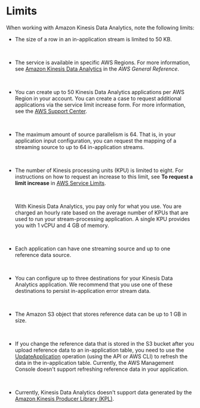 # Limits<a name="limits"></a>

When working with Amazon Kinesis Data Analytics, note the following limits:

+ The size of a row in an in\-application stream is limited to 50 KB\. 

   

+ The service is available in specific AWS Regions\. For more information, see [Amazon Kinesis Data Analytics](http://docs.aws.amazon.com/general/latest/gr/rande.html#ka_region) in the *AWS General Reference*\. 

   

+ You can create up to 50 Kinesis Data Analytics applications per AWS Region in your account\. You can create a case to request additional applications via the service limit increase form\. For more information, see the [AWS Support Center](https://console.aws.amazon.com/support/home#/)\.

   

+ The maximum amount of source parallelism is 64\. That is, in your application input configuration, you can request the mapping of a streaming source to up to 64 in\-application streams\.

   

+ The number of Kinesis processing units \(KPU\) is limited to eight\. For instructions on how to request an increase to this limit, see **To request a limit increase** in [AWS Service Limits](http://docs.aws.amazon.com/general/latest/gr/aws_service_limits.html)\.

   

  With Kinesis Data Analytics, you pay only for what you use\. You are charged an hourly rate based on the average number of KPUs that are used to run your stream\-processing application\. A single KPU provides you with 1 vCPU and 4 GB of memory\. 

   

+ Each application can have one streaming source and up to one reference data source\. 

   

+ You can configure up to three destinations for your Kinesis Data Analytics application\. We recommend that you use one of these destinations to persist in\-application error stream data\.

   

+ The Amazon S3 object that stores reference data can be up to 1 GB in size\.

   

+ If you change the reference data that is stored in the S3 bucket after you upload reference data to an in\-application table, you need to use the [UpdateApplication](API_UpdateApplication.md) operation \(using the API or AWS CLI\) to refresh the data in the in\-application table\. Currently, the AWS Management Console doesn't support refreshing reference data in your application\.

   

+ Currently, Kinesis Data Analytics doesn't support data generated by the [Amazon Kinesis Producer Library \(KPL\)](http://docs.aws.amazon.com/kinesis/latest/dev/developing-producers-with-kpl.html)\. 